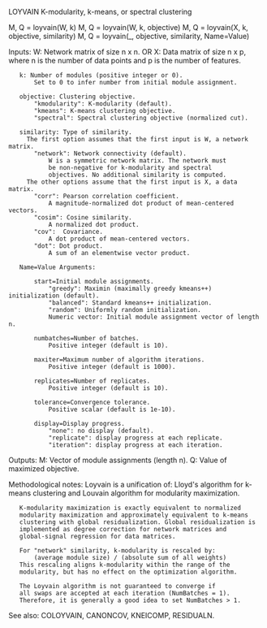  LOYVAIN K-modularity, k-means, or spectral clustering

   M, Q = loyvain(W, k)
   M, Q = loyvain(W, k, objective)
   M, Q = loyvain(X, k, objective, similarity)
   M, Q = loyvain(_, objective, similarity, Name=Value)

   Inputs:
       W:  Network matrix of size n x n.
       OR
       X:  Data matrix of size n x p, where
           n is the number of data points and
           p is the number of features.

       k: Number of modules (positive integer or 0).
           Set to 0 to infer number from initial module assignment.

       objective: Clustering objective.
           "kmodularity": K-modularity (default).
           "kmeans": K-means clustering objective.
           "spectral": Spectral clustering objective (normalized cut).

       similarity: Type of similarity.
         The first option assumes that the first input is W, a network matrix.
           "network": Network connectivity (default).
               W is a symmetric network matrix. The network must
               be non-negative for k-modularity and spectral
               objectives. No additional similarity is computed.
         The other options assume that the first input is X, a data matrix.
           "corr": Pearson correlation coefficient.
               A magnitude-normalized dot product of mean-centered vectors.
           "cosim": Cosine similarity.
               A normalized dot product.
           "cov":  Covariance.
               A dot product of mean-centered vectors.
           "dot": Dot product.
               A sum of an elementwise vector product.

       Name=Value Arguments:

           start=Initial module assignments.
               "greedy": Maximin (maximally greedy kmeans++) initialization (default).
               "balanced": Standard kmeans++ initialization.
               "random": Uniformly random initialization.
               Numeric vector: Initial module assignment vector of length n.

           numbatches=Number of batches.
               Positive integer (default is 10).

           maxiter=Maximum number of algorithm iterations.
               Positive integer (default is 1000).

           replicates=Number of replicates.
               Positive integer (default is 10).

           tolerance=Convergence tolerance.
               Positive scalar (default is 1e-10).

           display=Display progress.
               "none": no display (default).
               "replicate": display progress at each replicate.
               "iteration": display progress at each iteration.

   Outputs:
       M: Vector of module assignments (length n).
       Q: Value of maximized objective.

   Methodological notes:
       Loyvain is a unification of:
       Lloyd's algorithm for k-means clustering and
       Louvain algorithm for modularity maximization.

       K-modularity maximization is exactly equivalent to normalized
       modularity maximization and approximately equivalent to k-means
       clustering with global residualization. Global residualization is
       implemented as degree correction for network matrices and
       global-signal regression for data matrices.

       For "network" similarity, k-modularity is rescaled by:
           (average module size) / (absolute sum of all weights)
       This rescaling aligns k-modularity within the range of the
       modularity, but has no effect on the optimization algorithm.

       The Loyvain algorithm is not guaranteed to converge if
       all swaps are accepted at each iteration (NumBatches = 1).
       Therefore, it is generally a good idea to set NumBatches > 1.

   See also:
       COLOYVAIN, CANONCOV, KNEICOMP, RESIDUALN.
